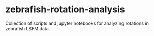 # zebrafish-rotation-analysis
Collection of scripts and jupyter notebooks for analyzing rotations in zebrafish LSFM data.
